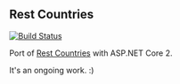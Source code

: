 ## Rest Countries

[![Build Status](https://drone.fsilva.me/api/badges/flavio1110/rest-countries/status.svg)](https://drone.fsilva.me/flavio1110/rest-countries)

Port of [Rest Countries](https://restcountries.eu/) with ASP.NET Core 2. 

It's an ongoing work. :)